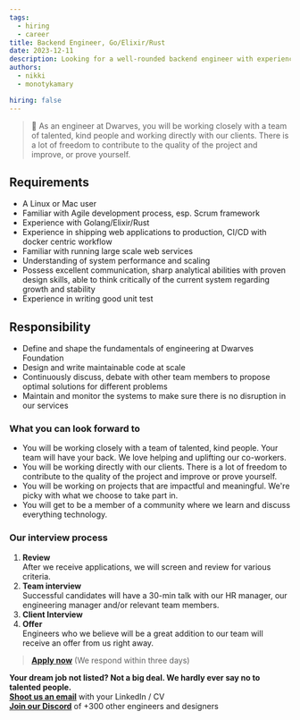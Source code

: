```yaml
---
tags:
  - hiring
  - career
title: Backend Engineer, Go/Elixir/Rust
date: 2023-12-11
description: Looking for a well-rounded backend engineer with experience in shipping web applications to production, CI/CD with docker centric workflow, unit testing, performance and scaling, etc. with Go/Elixir/Rust.
authors:
  - nikki
  - monotykamary

hiring: false
---
```


> 🤝 As an engineer at Dwarves, you will be working closely with a team of talented, kind people and working directly with our clients. There is a lot of freedom to contribute to the quality of the project and improve, or prove yourself.

## Requirements

- A Linux or Mac user
- Familiar with Agile development process, esp. Scrum framework
- Experience with Golang/Elixir/Rust
- Experience in shipping web applications to production, CI/CD with docker centric workflow
- Familiar with running large scale web services
- Understanding of system performance and scaling
- Possess excellent communication, sharp analytical abilities with proven design skills, able to think critically of the current system regarding growth and stability
- Experience in writing good unit test

## Responsibility

- Define and shape the fundamentals of engineering at Dwarves Foundation
- Design and write maintainable code at scale
- Continuously discuss, debate with other team members to propose optimal solutions for different problems
- Maintain and monitor the systems to make sure there is no disruption in our services

### What you can look forward to

- You will be working closely with a team of talented, kind people. Your team will have your back. We love helping and uplifting our co-workers.
- You will be working directly with our clients. There is a lot of freedom to contribute to the quality of the project and improve or prove yourself.
- You will be working on projects that are impactful and meaningful. We're picky with what we choose to take part in.
- You will get to be a member of a community where we learn and discuss everything technology.

### Our interview process

1. **Review**<br>
   After we receive applications, we will screen and review for various criteria.
2. **Team interview**<br>
    Successful candidates will have a 30-min talk with our HR manager, our engineering manager and/or relevant team members.
3. **Client Interview**<br>
4. **Offer**<br>
   Engineers who we believe will be a great addition to our team will receive an offer from us right away.

> **[Apply now](mailtospawnd.foundation)** (We respond within three days)

**Your dream job not listed? Not a big deal. We hardly ever say no to talented people.**\
[**Shoot us an email**](mailtospawnd.foundation) with your LinkedIn / CV\
[**Join our Discord**](https://discord.gg/dfoundation) of +300 other engineers and designers
